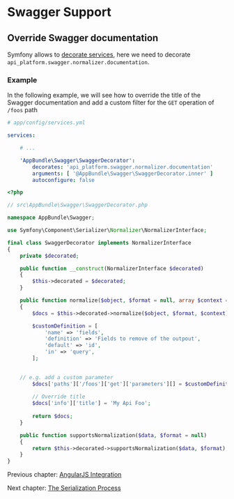 # Swagger Support

## Override Swagger documentation

Symfony allows to [decorate services](https://symfony.com/doc/current/service_container/service_decoration.html), here we
need to decorate `api_platform.swagger.normalizer.documentation`.

### Example

In the following example, we will see how to override the title of the Swagger documentation and add a custom filter for
the `GET` operation of `/foos` path

```yaml
# app/config/services.yml

services:

    # ...

    'AppBundle\Swagger\SwaggerDecorator':
        decorates: 'api_platform.swagger.normalizer.documentation'
        arguments: [ '@AppBundle\Swagger\SwaggerDecorator.inner' ]
        autoconfigure: false
```

```php
<?php

// src\AppBundle\Swagger\SwaggerDecorator.php

namespace AppBundle\Swagger;

use Symfony\Component\Serializer\Normalizer\NormalizerInterface;

final class SwaggerDecorator implements NormalizerInterface
{
    private $decorated;

    public function __construct(NormalizerInterface $decorated)
    {
        $this->decorated = $decorated;
    }

    public function normalize($object, $format = null, array $context = [])
    {
        $docs = $this->decorated->normalize($object, $format, $context);

        $customDefinition = [
            'name' => 'fields',
            'definition' => 'Fields to remove of the outpout',
            'default' => 'id',
            'in' => 'query',
        ];

		
	// e.g. add a custom parameter 
		$docs['paths']['/foos']['get']['parameters'][] = $customDefinition;
		
		// Override title
		$docs['info']['title'] = 'My Api Foo';
			
        return $docs;
    }

    public function supportsNormalization($data, $format = null)
    {
        return $this->decorated->supportsNormalization($data, $format);
    }
}
```

Previous chapter: [AngularJS Integration](angularjs-integration.md)

Next chapter: [The Serialization Process](serialization.md)
